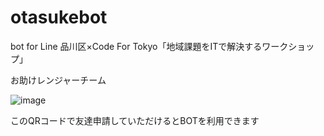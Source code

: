 # otasukebot
bot for Line
品川区×Code For Tokyo「地域課題をITで解決するワークショップ」

お助けレンジャーチーム

![image](https://user-images.githubusercontent.com/327016/37039463-e7108b0e-219a-11e8-8d6e-b9a1a2a50472.png)

このQRコードで友達申請していただけるとBOTを利用できます
